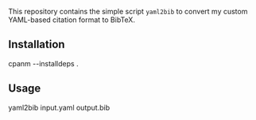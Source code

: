 This repository contains the simple script `yaml2bib` to convert my custom
YAML-based citation format to BibTeX.

## Installation

  cpanm --installdeps .

## Usage

  yaml2bib input.yaml output.bib

